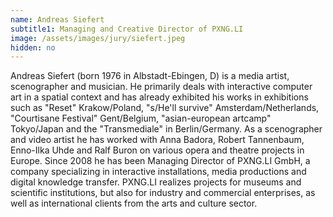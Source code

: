 ```yaml
---
name: Andreas Siefert
subtitle1: Managing and Creative Director of PXNG.LI
image: /assets/images/jury/siefert.jpeg
hidden: no
--- 
```

Andreas Siefert (born 1976 in Albstadt-Ebingen, D) is a media artist, scenographer and musician. He primarily deals with interactive computer art in a spatial context and has already exhibited his works in exhibitions such as "Reset" Krakow/Poland, "s/He'll survive" Amsterdam/Netherlands, "Courtisane Festival" Gent/Belgium, "asian-european artcamp" Tokyo/Japan and the "Transmediale" in Berlin/Germany.
As a scenographer and video artist he has worked with Anna Badora, Robert Tannenbaum, Enno-Ilka Uhde and Ralf Buron on various opera and theatre projects in Europe. Since 2008 he has been Managing Director of PXNG.LI GmbH, a company specializing in interactive installations, media productions and digital knowledge transfer. PXNG.LI realizes projects for museums and scientific institutions, but also for industry and commercial enterprises, as well as international clients from the arts and culture sector.
